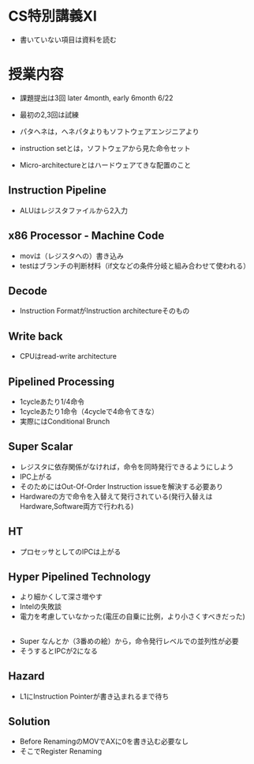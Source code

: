 # CS特別講義XI
- 書いていない項目は資料を読む

# 授業内容
- 課題提出は3回 later 4month, early 6month 6/22
- 最初の2,3回は試練
- パタヘネは，ヘネパタよりもソフトウェアエンジニアより

- instruction setとは，ソフトウェアから見た命令セット
- Micro-architectureとはハードウェアてきな配置のこと

## Instruction Pipeline
- ALUはレジスタファイルから2入力

## x86 Processor - Machine Code
- movは（レジスタへの）書き込み
- testはブランチの判断材料（if文などの条件分岐と組み合わせて使われる）

## Decode
- Instruction FormatがInstruction architectureそのもの

## Write back
- CPUはread-write architecture

## Pipelined Processing
- 1cycleあたり1/4命令
- 1cycleあたり1命令（4cycleで4命令てきな）
- 実際にはConditional Brunch

## Super Scalar
- レジスタに依存関係がなければ，命令を同時発行できるようにしよう
- IPC上がる
- そのためにはOut-Of-Order Instruction issueを解決する必要あり
- Hardwareの方で命令を入替えて発行されている(発行入替えはHardware,Software両方で行われる)

## HT
- プロセッサとしてのIPCは上がる

## Hyper Pipelined Technology
- より細かくして深さ増やす
- Intelの失敗談
- 電力を考慮していなかった(電圧の自乗に比例，より小さくすべきだった)

## 
- Super なんとか（3番めの絵）から，命令発行レベルでの並列性が必要
- そうするとIPCが2になる

## Hazard
- L1にInstruction Pointerが書き込まれるまで待ち

## Solution
- Before RenamingのMOVでAXに0を書き込む必要なし
- そこでRegister Renaming
